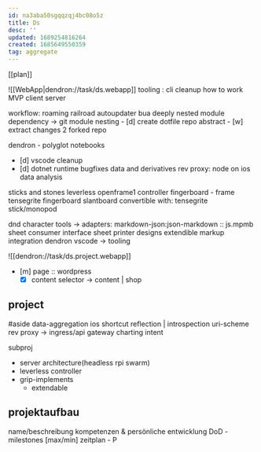 ```yaml
---
id: na3aba50sgqqzqj4bc08o5z
title: Ds
desc: ''
updated: 1689254816264
created: 1685649550359
tag: aggregate
---
```


[[plan]]

![[WebApp|dendron://task/ds.webapp]]
  tooling : cli cleanup
    how to work
  MVP client
  server

workflow: roaming railroad
  autoupdater bua
  deeply nested module dependency
  -> git module nesting
    - [d] create dotfile repo abstract
    - [w] extract changes 2 forked repo

dendron - polyglot notebooks
- [d] vscode cleanup
- [d] dotnet runtime bugfixes
data and derivatives
  rev proxy: node on ios
  data analysis

sticks and stones
  leverless openframe1 controller
  fingerboard - frame
    tensegrite fingerboard
      slantboard convertible with:
    tensegrite stick/monopod

dnd character tools
-> adapters: markdown-json:json-markdown :: js.mpmb
  sheet consumer interface
  sheet printer designs
  extendible markup integration
    dendron
    vscode -> tooling

![[dendron://task/ds.project.webapp]]

- [m] page :: wordpress
  - [x] content selector -> content | shop

## project
#aside
  data-aggregation
  ios shortcut
    reflection | introspection
    uri-scheme rev proxy
    -> ingress/api gateway
  charting
  intent

subproj
- server architecture(headless rpi swarm)
- leverless controller
- grip-implements
  - extendable

## projektaufbau
name/beschreibung
kompetenzen & persönliche entwicklung
DoD - milestones [max/min]
zeitplan - P